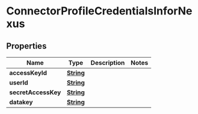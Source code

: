 

# ConnectorProfileCredentialsInforNexus


## Properties

| Name | Type | Description | Notes |
|------------ | ------------- | ------------- | -------------|
|**accessKeyId** | [**String**](String.md) |  |  |
|**userId** | [**String**](String.md) |  |  |
|**secretAccessKey** | [**String**](String.md) |  |  |
|**datakey** | [**String**](String.md) |  |  |



